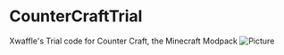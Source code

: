 # CounterCraftTrial
Xwaffle's Trial code for Counter Craft, the Minecraft Modpack
![Picture](https://i.gyazo.com/5e5640404add37daeeed35de2d9d68bb.png])
